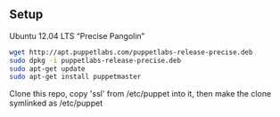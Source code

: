 
Setup
------

Ubuntu 12.04 LTS “Precise Pangolin”

```sh
wget http://apt.puppetlabs.com/puppetlabs-release-precise.deb
sudo dpkg -i puppetlabs-release-precise.deb
sudo apt-get update
sudo apt-get install puppetmaster
```

Clone this repo, copy 'ssl' from /etc/puppet into it,
then make the clone symlinked as /etc/puppet



